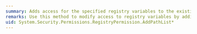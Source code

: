 ```yaml
---
summary: Adds access for the specified registry variables to the existing state of the permission.
remarks: Use this method to modify access to registry variables by adding the set of their paths to the state of the current permission object.
uid: System.Security.Permissions.RegistryPermission.AddPathList*
---
```


